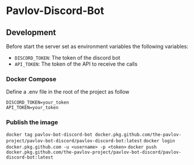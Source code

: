 # Pavlov-Discord-Bot

## Development

Before start the server set as environment variables the following variables:

 - `DISCORD_TOKEN`: The token of the discord bot
 - `API_TOKEN`: The token of the API to receive the calls

### Docker Compose
Define a .env file in the root of the project as follow

``` text
DISCORD_TOKEN=your_token
API_TOKEN=your_token
```

### Publish the image 

`docker tag pavlov-bot-discord-bot docker.pkg.github.com/the-pavlov-project/pavlov-bot-discord/pavlov-discord-bot:latest`
`docker login docker.pkg.github.com -u <username> -p <token>`
`docker push docker.pkg.github.com/the-pavlov-project/pavlov-bot-discord/pavlov-discord-bot:latest`

